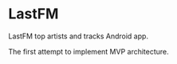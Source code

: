 # LastFM
LastFM top artists and tracks Android app.

The first attempt to implement MVP architecture.
